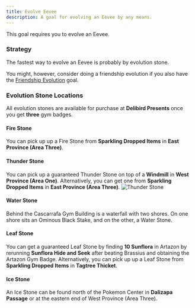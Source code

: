 ```yaml
---
title: Evolve Eevee
description: A goal for evolving an Eevee by any means.
---
```


This goal requires you to evolve an Eevee.

### Strategy

The fastest way to evolve an Eevee is probably by evolution stone.

<!-- TODO: add reference for friendship evolution -->

You might, however, consider doing a friendship evolution if you also have the [Friendship Evolution](#) goal.

### Evolution Stone Locations

All evolution stones are available for purchase at **Delibird Presents** once you get **three** gym badges.

#### Fire Stone

You can pick up up a Fire Stone from **Sparkling Dropped Items** in **East Province (Area Three)**.

#### Thunder Stone

You can pick up a guaranteed Thunder Stone on top of a **Windmill** in **West Province (Area One)**.
Alternatively, you can get one from **Sparkling Dropped Items** in **East Province (Area Three)**.
![Thunder Stone](/items/thunder-stone.png)

#### Water Stone

Behind the Cascarrafa Gym Building is a waterfall with two shores.
On one shore sits an Ominous Black Stake, and on the other, a Water Stone.

#### Leaf Stone

You can get a guaranteed Leaf Stone by finding **10 Sunflora** in Artazon by rerunning **Sunflora Hide and Seek** after beating Brassius and obtaining the Artazon Gym Badge.
Alternatively, you can pick up up a Leaf Stone from **Sparkling Dropped Items** in **Tagtree Thicket**.

#### Ice Stone

An Ice Stone can be found north of the Pokemon Center in **Dalizapa Passage** or at the eastern end of West Province (Area Three).

